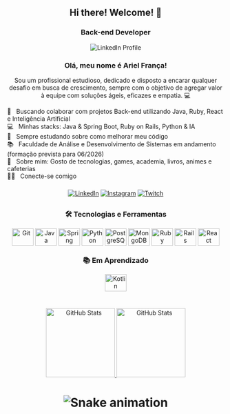 <div align="center">

## Hi there! Welcome! 👋
### Back-end Developer

![LinkedIn Profile](https://github.com/ArielVinis/ArielVinis/assets/89565617/cb88f6bf-d36f-4f8f-8bc2-21e4cd0bd416)

### Olá, meu nome é Ariel França! 
Sou um profissional estudioso, dedicado e disposto a encarar qualquer desafio em busca de crescimento, sempre com o objetivo de agregar valor à equipe com soluções ágeis, eficazes e empatia. 💻

</div>

<div>
  💜 &nbsp; Buscando colaborar com projetos Back-end utilizando Java, Ruby, React e Inteligência Artificial
  <br/> 💻 &nbsp; Minhas stacks: Java & Spring Boot, Ruby on Rails, Python & IA
  <br/> 📖 &nbsp; Sempre estudando sobre como melhorar meu código
  <br/> 📚 &nbsp; Faculdade de Análise e Desenvolvimento de Sistemas em andamento (formação prevista para 06/2026)
  <br/> 💬 &nbsp; Sobre mim: Gosto de tecnologias, games, academia, livros, animes e cafeterias
  <br/> 🤝🏻 &nbsp; Conecte-se comigo
</div>

<div align="center">
  
###

<a href="https://www.linkedin.com/in/arielvinis" target="_blank"><img src="https://img.shields.io/badge/-LinkedIn-%230077B5?style=for-the-badge&logo=linkedin&logoColor=white" alt="LinkedIn"></a>
<a href="https://www.instagram.com/ariel_vinis" target="_blank"><img src="https://img.shields.io/badge/-Instagram-%23E4405F?style=for-the-badge&logo=instagram&logoColor=white" alt="Instagram"></a>
<a href="https://www.twitch.tv/arielvinis" target="_blank"><img src="https://img.shields.io/badge/Twitch-9146FF?style=for-the-badge&logo=twitch&logoColor=white" alt="Twitch"></a>

##

### 🛠️ Tecnologias e Ferramentas

<div style="display: inline_block">
  <img align="center" alt="Git" height="40" width="50" src="https://cdn.jsdelivr.net/gh/devicons/devicon/icons/git/git-original.svg">
  <img align="center" alt="Java" height="40" width="50" src="https://cdn.jsdelivr.net/gh/devicons/devicon/icons/java/java-original.svg">
  <img align="center" alt="Spring" height="40" width="50" src="https://cdn.jsdelivr.net/gh/devicons/devicon/icons/spring/spring-original.svg">
  <img align="center" alt="Python" height="40" width="50" src="https://cdn.jsdelivr.net/gh/devicons/devicon/icons/python/python-original.svg">
  <img align="center" alt="PostgreSQL" height="40" width="50" src="https://cdn.jsdelivr.net/gh/devicons/devicon/icons/postgresql/postgresql-original.svg">
  <img align="center" alt="MongoDB" height="40" width="50" src="https://cdn.jsdelivr.net/gh/devicons/devicon/icons/mongodb/mongodb-original.svg">
  <img align="center" alt="Ruby" height="40" width="50" src="https://cdn.jsdelivr.net/gh/devicons/devicon/icons/ruby/ruby-original.svg">
  <img align="center" alt="Rails" height="40" width="50" src="https://cdn.jsdelivr.net/gh/devicons/devicon/icons/rails/rails-original-wordmark.svg">
  <img align="center" alt="React" height="40" width="50" src="https://cdn.jsdelivr.net/gh/devicons/devicon/icons/react/react-original.svg">
</div>

### 📚 Em Aprendizado

<div style="display: inline_block">
  <img align="center" alt="Kotlin" height="40" width="50" src="https://cdn.jsdelivr.net/gh/devicons/devicon/icons/kotlin/kotlin-original.svg">
</div>

#
<div>
  <a href="https://github.com/ArielVinis">
  <img height="160em" src="https://github-readme-stats.vercel.app/api/top-langs/?username=arielvinis&layout=compact&langs_count=7&theme=dracula" alt="GitHub Stats"/>
  <img height="160em" src="https://github-readme-stats.vercel.app/api?username=arielvinis&show_icons=true&theme=dracula&include_all_commits=true&count_private=true&hide=stars,issues" alt="GitHub Stats"/>
  </a>
</div>

# <div align="center">
#  <img src="https://github.com/ArielVinis/ArielVinis/blob/output/github-contribution-grid-snake-dark.svg" alt="Snake animation" />
# </div>
